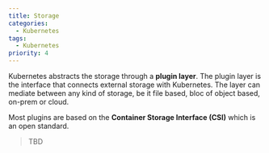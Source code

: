 ```yaml
---
title: Storage 
categories:
  - Kubernetes
tags:
  - Kubernetes
priority: 4 
---
```


Kubernetes abstracts the storage through a __plugin layer__. The plugin layer is the interface that connects external storage with Kubernetes. The layer can mediate between any kind of storage, be it file based, bloc of object based, on-prem or cloud.

Most plugins are based on the __Container Storage Interface (CSI)__ which is an open standard.

> TBD
